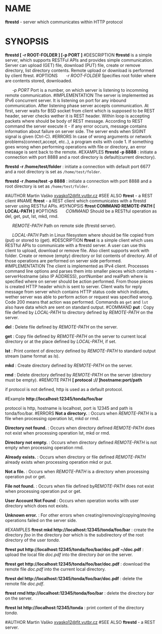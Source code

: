 # NAME
**ftrestd** \- server which communicates within HTTP protocol
# SYNOPSIS
**ftrestd [ -r ROOT-FOLDER ] [-p PORT ]**
#DESCRIPTION
**ftrestd**
is a simple server, which supports RESTFul APIs and provides simple communication. Server can upload (GET) file, download (PUT) file, create or remove directory, list directory contents. Remote upload or download is performed by client ftrest.
#OPTIONS
&nbsp;&nbsp;&nbsp;&nbsp;&nbsp;&nbsp;*-r ROOT-FOLDER*
Specifies root folder where are contents stored, downloaded.

&nbsp;&nbsp;&nbsp;&nbsp;&nbsp;&nbsp;*-p PORT*
Port is a number, on which server is listening to incomming remote communication.
#IMPLEMENTATION
The server is implemented as IPv6 concurrent server. It is listening on port for any inbound communication. After listening phase server accepts communication. At first, server waits for BSD socket from client which is supposed to be REST header, server checks wether it is REST header. Within loop is accepting packets where should be body of REST message. According to REST command the server execute it - if any error occurs, message contains information about failure on server side. The server ends when SIGINT signal is given (Ctrl-C).
#ERRORS
In case of wrong arguments or network problems(connect,accept, etc..), a program exits with code 1. If something goes wrong when performing operations with file or directory, an error message is sent back to the remote.
#EXAMPLES
**ftrestd -p 8888**
: initiate a connection with port 8888 and a root directory is default(current directory).

**ftrestd -r /home/test/folder**
: initiate a connection with default port 6677 and a root directory is set as `/home/test/folder`.

**ftrestd -r /home/test -p 8888**
: initiate a connection with port 8888 and a root directory is set as `/home/test/folder`.

#AUTHOR
Martin Vaško <xvasko12@fit.vutbr.cz>
#SEE ALSO
**ftrest** \- a REST client
#NAME
**ftrest** \- a REST client which communicates with a ftrestd server using RESTful APIs.
#SYNOPSIS
**ftrest COMMAND REMOTE-PATH [ LOCAL-PATH ]**
#OPTIONS
&nbsp;&nbsp;&nbsp;&nbsp;&nbsp;&nbsp;*COMMAND*
Should be a RESTful operation as del, get, put, lst, mkd, rmd.

&nbsp;&nbsp;&nbsp;&nbsp;&nbsp;&nbsp;*REMOTE-PATH*
Path on remote side (ftrestd server).

&nbsp;&nbsp;&nbsp;&nbsp;&nbsp;&nbsp;*LOCAL-PATH*
Path in Linux filesystem where should be file copied from (put) or stored to (get).
#DESCRIPTION
**ftrest**
is a simple client which uses RESTful APIs to communicate with a ftrestd server. A user can use this client to upload, download or remove file. Also client supports work with folder. Create or remove (empty) directory or list contents of directory. All of those operations are performed on server side performed.
#IMPLEMENTATION
The client is implemented as IPv4 client. Processes command line options and parses them into smaller pieces which contains - serverHostname (also IP ADDRESS), portNumber and realPath where is specified where on server should be action performed. From those pieces is created HTTP header which is sent to server. Client waits for reply message from server which contains HTTP status code which indicates, wether server was able to perform action or request was specified wrong. Code 200 means that action was performed. Commands as `get` and `lst` also have data which are sent on standard output.
#COMMAND
**put**
:   Copy file defined by *LOCAL-PATH* to directory defined by *REMOTE-PATH* on the server.

**del**
:   Delete file defined by *REMOTE-PATH* on the server.

**get**
:   Copy file defined by *REMOTE-PATH* on the server to current local directory or at the place defined by *LOCAL-PATH*, if set.

**lst**
:   Print content of directory defined by *REMOTE-PATH* to standard output stream (same format as *ls*).

**mkd**
:   Create directory defined by *REMOTE-PATH* on the server.

**rmd**
:   Delete directory defined by *REMOTE-PATH* on the server (directory must be empty).
#REMOTE PATH
   **[ protocol :// ]hostname:port/path**

   if protocol is not defined, http is used as a default protocol.

#Example
   **http://localhost:12345/tonda/foo/bar**

   protocol is http, hostname is localhost, port is 12345 and path is tonda/foo/bar.
#ERRORS
**Not a directory.**
:   Occurs when *REMOTE-PATH* is a file when processing operation lst, mkd or rmd.

**Directory not found.**
:   Occurs when directory defined *REMOTE-PATH* does not exist when processing operation lst, mkd or rmd.

**Directory not empty.**
:   Occurs when directory defined *REMOTE-PATH* is not empty when processing operation rmd.

**Already exists.**
:   Occurs when directory  or file defined *REMOTE-PATH* already exists when processing operation mkd or put.

**Not a file.**
:   Occurs when *REMOTE-PATH* is a directory when processing operation put or get.

**File not found.**
:   Occurs when file defined by*REMOTE-PATH* does not exist when processing operation put or get.

**User Account Not Found**
:   Occurs when operation works with user directory which does not exists.

**Unknown error.**
:   For other errors when creating/removing/copying/moving operations failed on the server side.

#EXAMPLES
**ftrest mkd http://localhost:12345/tonda/foo/bar**
:   create the directory *foo* in the directory *bar* which is the subdirectory of the root directory of the user *tonda*.

**ftrest put http://localhost:12345/tonda/foo/bar/doc.pdf ~/doc.pdf**
:   upload the local file *doc.pdf* into the directory *bar* on the server.

**ftrest get http://localhost:12345/tonda/foo/bar/doc.pdf**
:   download the remote file *doc.pdf* into the current local directory.

**ftrest del http://localhost:12345/tonda/foo/bar/doc.pdf**
:   delete the remote file *doc.pdf*.

**ftrest rmd http://localhost:12345/tonda/foo/bar**
:   delete the directory *bar* on the server.

**ftrest lst http://localhost:12345/tonda**
:   print content of the directory *tonda*.

#AUTHOR
Martin Vaško <xvasko12@fit.vutbr.cz>
#SEE ALSO
**ftrestd** \- a REST server.
